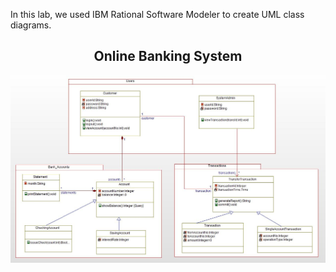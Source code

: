
In this lab, we used IBM Rational Software Modeler to create UML class diagrams.

<h2 align=center>Online Banking System</h2>
<img src="https://github.com/cmoulika009/Software-Methods-and-Tools/blob/master/Lab%202_UML%20Modeling-1/Class%20Diagram.JPG">
